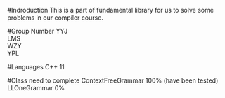 #Indroduction
This is a part of fundamental library for us to solve some problems in our compiler course.

#Group Number
YYJ  
LMS  
WZY  
YPL

#Languages
C++ 11

#Class need to complete
ContextFreeGrammar	100% (have been tested)  
LLOneGrammar 0%


